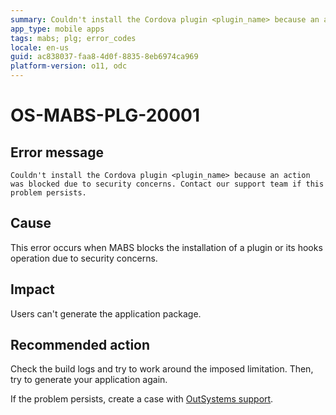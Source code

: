 ```yaml
---
summary: Couldn't install the Cordova plugin <plugin_name> because an action was blocked due to security concerns. Contact our support team if this problem persists.
app_type: mobile apps
tags: mabs; plg; error_codes
locale: en-us
guid: ac838037-faa8-4d0f-8835-8eb6974ca969
platform-version: o11, odc
---
```


# OS-MABS-PLG-20001

## Error message

`Couldn't install the Cordova plugin <plugin_name> because an action was
blocked due to security concerns. Contact our support team if this problem
persists.`

## Cause

This error occurs when MABS blocks the installation of a plugin or its hooks
operation due to security concerns.

## Impact

Users can't generate the application package.

## Recommended action

Check the build logs and try to work around the imposed limitation. Then, try
to generate your application again.

If the problem persists, create a case with [OutSystems
support](https://www.outsystems.com/support/portal/open-support-case?ErrorCode=OS-MABS-PLG-20001).
